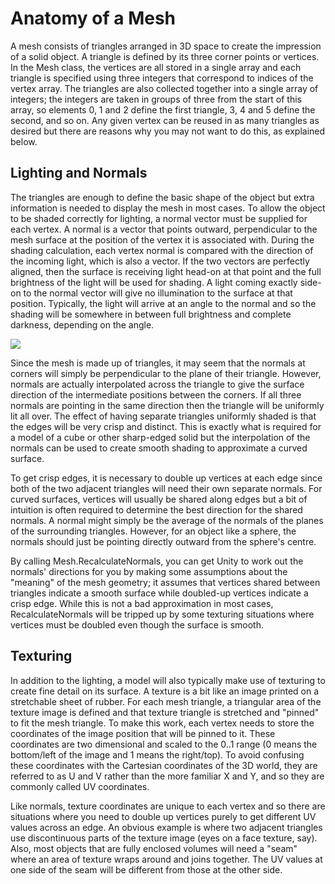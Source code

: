 Anatomy of a Mesh
=================


A mesh consists of triangles arranged in 3D space to create the impression of a solid object. A triangle is defined by its three corner points or vertices. In the Mesh class, the vertices are all stored in a single array and each triangle is specified using three integers that correspond to indices of the vertex array. The triangles are also collected together into a single array of integers; the integers are taken in groups of three from the start of this array, so elements 0, 1 and 2 define the first triangle, 3, 4 and 5 define the second, and so on. Any given vertex can be reused in as many triangles as desired but there are reasons why you may not want to do this, as explained below.


Lighting and Normals
--------------------


The triangles are enough to define the basic shape of the object but extra information is needed to display the mesh in most cases. To allow the object to be shaded correctly for lighting, a normal vector must be supplied for each vertex. A normal is a vector that points outward, perpendicular to the mesh surface at the position of the vertex it is associated with. During the shading calculation, each vertex normal is compared with the direction of the incoming light, which is also a vector. If the two vectors are perfectly aligned, then the surface is receiving light head-on at that point and the full brightness of the light will be used for shading. A light coming exactly side-on to the normal vector will give no illumination to the surface at that position. Typically, the light will arrive at an angle to the normal and so the shading will be somewhere in between full brightness and complete darkness, depending on the angle.

![](http://docwiki.hq.unity3d.com/uploads/Main/MeshLighting.png)  

Since the mesh is made up of triangles, it may seem that the normals at corners will simply be perpendicular to the plane of their triangle. However, normals are actually interpolated across the triangle to give the surface direction of the intermediate positions between the corners. If all three normals are pointing in the same direction then the triangle will be uniformly lit all over. The effect of having separate triangles uniformly shaded is that the edges will be very crisp and distinct. This is exactly what is required for a model of a cube or other sharp-edged solid but the interpolation of the normals can be used to create smooth shading to approximate a curved surface.

To get crisp edges, it is necessary to double up vertices at each edge since both of the two adjacent triangles will need their own separate normals.
For curved surfaces, vertices will usually be shared along edges but a bit of intuition is often required to determine the best direction for the shared normals. A normal might simply be the average of the normals of the planes of the surrounding triangles. However, for an object like a sphere, the normals should just be pointing directly outward from the sphere's centre. 

By calling Mesh.RecalculateNormals, you can get Unity to work out the normals' directions for you by making some assumptions about the "meaning" of the mesh geometry; it assumes that vertices shared between triangles indicate a smooth surface while doubled-up vertices indicate a crisp edge. While this is not a bad approximation in most cases, RecalculateNormals will be tripped up by some texturing situations where vertices must be doubled even though the surface is smooth.

Texturing
---------


In addition to the lighting, a model will also typically make use of texturing to create fine detail on its surface. A texture is a bit like an image printed on a stretchable sheet of rubber. For each mesh triangle, a triangular area of the texture image is defined and that texture triangle is stretched and "pinned" to fit the mesh triangle. To make this work, each vertex needs to store the coordinates of the image position that will be pinned to it. These coordinates are two dimensional and scaled to the 0..1 range (0 means the bottom/left of the image and 1 means the right/top). To avoid confusing these coordinates with the Cartesian coordinates of the 3D world, they are referred to as U and V rather than the more familiar X and Y, and so they are commonly called UV coordinates.

Like normals, texture coordinates are unique to each vertex and so there are situations where you need to double up vertices purely to get different UV values across an edge. An obvious example is where two adjacent triangles use discontinuous parts of the texture image (eyes on a face texture, say). Also, most objects that are fully enclosed volumes will need a "seam" where an area of texture wraps around and joins together. The UV values at one side of the seam will be different from those at the other side.

